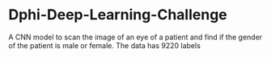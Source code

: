 # Dphi-Deep-Learning-Challenge
A CNN model to scan the image of an eye of a patient and find if the gender of the patient is male or female.
The data has 9220 labels

